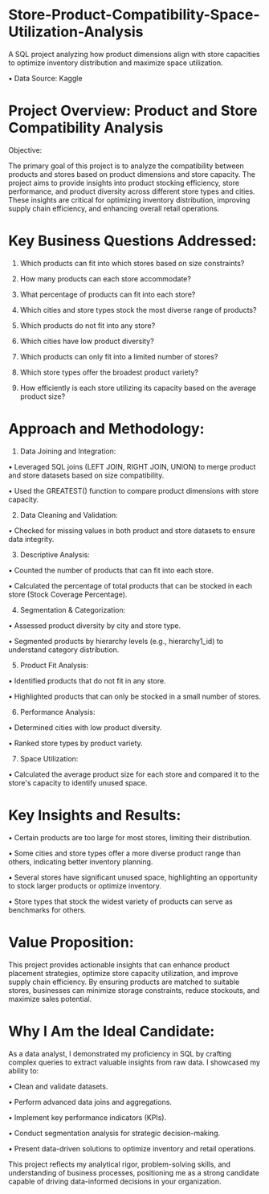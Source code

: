 # Store-Product-Compatibility-Space-Utilization-Analysis
A SQL project analyzing how product dimensions align with store capacities to optimize inventory distribution and maximize space utilization.

• Data Source: Kaggle


# Project Overview: Product and Store Compatibility Analysis

Objective:

The primary goal of this project is to analyze the compatibility between products and stores based on product dimensions and store capacity. The project aims to provide insights into product stocking efficiency, store performance, and product diversity across different store types and cities. These insights are critical for optimizing inventory distribution, improving supply chain efficiency, and enhancing overall retail operations.

# Key Business Questions Addressed:

1. Which products can fit into which stores based on size constraints?

2. How many products can each store accommodate?

3. What percentage of products can fit into each store?

4. Which cities and store types stock the most diverse range of products?

5. Which products do not fit into any store?

6. Which cities have low product diversity?

7. Which products can only fit into a limited number of stores?

8. Which store types offer the broadest product variety?

9. How efficiently is each store utilizing its capacity based on the average product size?

# Approach and Methodology:

1. Data Joining and Integration:

• Leveraged SQL joins (LEFT JOIN, RIGHT JOIN, UNION) to merge product and store datasets based on size compatibility.

• Used the GREATEST() function to compare product dimensions with store capacity.

2. Data Cleaning and Validation:

• Checked for missing values in both product and store datasets to ensure data integrity.

3. Descriptive Analysis:

• Counted the number of products that can fit into each store.

• Calculated the percentage of total products that can be stocked in each store (Stock Coverage Percentage).

4. Segmentation & Categorization:

• Assessed product diversity by city and store type.

• Segmented products by hierarchy levels (e.g., hierarchy1_id) to understand category distribution.

5. Product Fit Analysis:

• Identified products that do not fit in any store.

• Highlighted products that can only be stocked in a small number of stores.

6. Performance Analysis:

• Determined cities with low product diversity.

• Ranked store types by product variety.

7. Space Utilization:

• Calculated the average product size for each store and compared it to the store's capacity to identify unused space.

# Key Insights and Results:

• Certain products are too large for most stores, limiting their distribution.

• Some cities and store types offer a more diverse product range than others, indicating better inventory planning.

• Several stores have significant unused space, highlighting an opportunity to stock larger products or optimize inventory.

• Store types that stock the widest variety of products can serve as benchmarks for others.

# Value Proposition:

This project provides actionable insights that can enhance product placement strategies, optimize store capacity utilization, and improve supply chain efficiency. By ensuring products are matched to suitable stores, businesses can minimize storage constraints, reduce stockouts, and maximize sales potential.

# Why I Am the Ideal Candidate:

As a data analyst, I demonstrated my proficiency in SQL by crafting complex queries to extract valuable insights from raw data. I showcased my ability to:

• Clean and validate datasets.

• Perform advanced data joins and aggregations.

• Implement key performance indicators (KPIs).

• Conduct segmentation analysis for strategic decision-making.

• Present data-driven solutions to optimize inventory and retail operations.

This project reflects my analytical rigor, problem-solving skills, and understanding of business processes, positioning me as a strong candidate capable of driving data-informed decisions in your organization.

